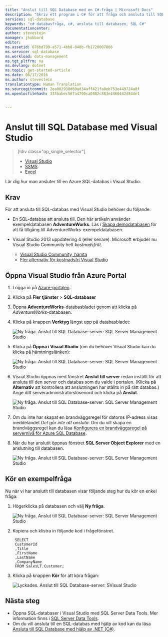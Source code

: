 ```yaml
---
title: "Anslut till SQL Database med en C#-fråga | Microsoft Docs"
description: "Skriv ett program i C# för att fråga och ansluta till SQL Database. Information om IP-adresser, anslutningssträngar, säker inloggning och kostnadsfri Visual Studio."
services: sql-database
keywords: "c# databasfråga, c#, ansluta till databasen, SQL C#"
documentationcenter: 
author: stevestein
manager: jhubbard
editor: 
ms.assetid: 676bd799-a571-4bb8-848b-fb1720007866
ms.service: sql-database
ms.workload: data-management
ms.tgt_pltfrm: na
ms.devlang: dotnet
ms.topic: get-started-article
ms.date: 08/17/2016
ms.author: stevestein
translationtype: Human Translation
ms.sourcegitcommit: 2ea002938d69ad34aff421fa0eb753e449724a8f
ms.openlocfilehash: 333babec567a4700ca0882c883e4460442d844e1


---
```

# <a name="connect-to-a-sql-database-with-visual-studio"></a>Anslut till SQL Database med Visual Studio
> [!div class="op_single_selector"]
> * [Visual Studio](sql-database-connect-query.md)
> * [SSMS](sql-database-connect-query-ssms.md)
> * [Excel](sql-database-connect-excel.md)
> 
> 

Lär dig hur man ansluter till en Azure SQL-databas i Visual Studio. 

## <a name="prerequisites"></a>Krav
För att ansluta till SQL-databas med Visual Studio behöver du följande: 

* En SQL-databas att ansluta till. Den här artikeln använder exempeldatabasen **AdventureWorks**. Läs i [Skapa demodatabasen](sql-database-get-started.md) för att få tillgång till AdventureWorks-exempeldatabasen.
* Visual Studio 2013 uppdatering 4 (eller senare). Microsoft erbjuder nu Visual Studio Community helt *kostnadsfritt*.
  
  * [Visual Studio Community, hämta](http://www.visualstudio.com/products/visual-studio-community-vs)
  * [Fler alternativ för kostnadsfri Visual Studio](http://www.visualstudio.com/products/free-developer-offers-vs.aspx)

## <a name="open-visual-studio-from-the-azure-portal"></a>Öppna Visual Studio från Azure Portal
1. Logga in på [Azure-portalen](https://portal.azure.com/).
2. Klicka på **Fler tjänster** > **SQL-databaser**
3. Öppna **AdventureWorks**-databasbladet genom att klicka på *AdventureWorks*-databasen.
4. Klicka på knappen **Verktyg** längst upp på databasbladet:
   
    ![Ny fråga. Anslut till SQL Database-server: SQL Server Management Studio](./media/sql-database-connect-query/tools.png)
5. Klicka på **Öppna i Visual Studio** (om du behöver Visual Studio kan du klicka på hämtningslänken):
   
    ![Ny fråga. Anslut till SQL Database-server: SQL Server Management Studio](./media/sql-database-connect-query/open-in-vs.png)
6. Visual Studio öppnas med fönstret **Anslut till server** redan inställt för att ansluta till den server och databas som du valde i portalen.  (Klicka på **Alternativ** att kontrollera att anslutningen har ställts in på rätt databas.) Ange ditt serveradministratörslösenord och klicka på **Anslut**.

    ![Ny fråga. Anslut till SQL Database-server: SQL Server Management Studio](./media/sql-database-connect-query/connect.png)


1. Om du inte har skapat en brandväggsregel för datorns IP-adress visas meddelandet *Det går inte att ansluta*. Om du vill skapa en brandväggsregel kan du läsa [Konfigurera en brandväggsregel på servernivå för Azure SQL Database](sql-database-configure-firewall-settings.md).
2. När du har anslutit öppnas fönstret **SQL Server Object Explorer** med en anslutning till databasen.
   
    ![Ny fråga. Anslut till SQL Database-server: SQL Server Management Studio](./media/sql-database-connect-query/sql-server-object-explorer.png)

## <a name="run-a-sample-query"></a>Kör en exempelfråga
Nu när vi har anslutit till databasen visar följande steg hur du kör en enkel fråga:

1. Högerklicka på databasen och välj **Ny fråga**.
   
    ![Ny fråga. Anslut till SQL Database-server: SQL Server Management Studio](./media/sql-database-connect-query/new-query.png)
2. Kopiera och klistra in följande kod i frågefönstret.
   
        SELECT
        CustomerId
        ,Title
        ,FirstName
        ,LastName
        ,CompanyName
        FROM SalesLT.Customer;
3. Klicka på knappen **Kör** för att köra frågan:
   
    ![Lyckades. Anslut till SQL Database-server: SVisual Studio](./media/sql-database-connect-query/run-query.png)

## <a name="next-steps"></a>Nästa steg
* Öppna SQL-databaser i Visual Studio med SQL Server Data Tools. Mer information finns i [SQL Server Data Tools](https://msdn.microsoft.com/library/hh272686.aspx).
* Om du vill ansluta till en SQL-databas med hjälp av kod kan du läsa [Ansluta till SQL Database med hjälp av .NET (C#)](sql-database-develop-dotnet-simple.md).




<!--HONumber=Nov16_HO2-->


